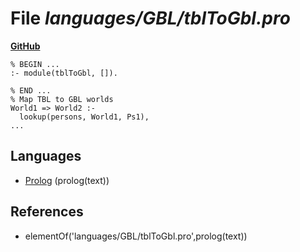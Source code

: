 # File _languages/GBL/tblToGbl.pro_
**[GitHub](https://github.com/softlang/yas/blob/master/languages/GBL/tblToGbl.pro)**
```
% BEGIN ...
:- module(tblToGbl, []).

% END ...
% Map TBL to GBL worlds
World1 => World2 :- 
  lookup(persons, World1, Ps1),
...
```

## Languages
* [Prolog](../languages/Prolog.md) (prolog(text))

## References
* elementOf('languages/GBL/tblToGbl.pro',prolog(text))
